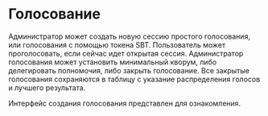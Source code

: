 # Голосование

Администратор может создать новую сессию простого голосования, или голосования с помощью токена SBT.
Пользователь может проголосовать, если сейчас идет открытая сессия.
Администратор голосования может установить минимальный кворум, либо делегировать полномочия, либо закрыть голосование.
Все закрытые голосования сохраняются в таблицу с указание распределения голосов и лучшего результата.

Интерфейс создания голосования представлен для ознакомления.
